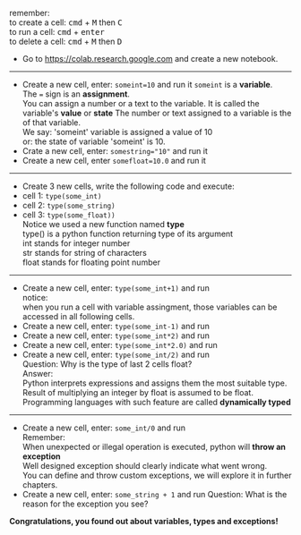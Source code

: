   remember:  
  to create a cell: <kbd>cmd</kbd> + <kbd>M</kbd> then <kbd>C</kbd>  
  to run a cell: <kbd>cmd</kbd> + <kbd>enter</kbd>  
  to delete a cell: <kbd>cmd</kbd> + <kbd>M</kbd> then <kbd>D</kbd>  
* Go to https://colab.research.google.com and create a new notebook.
---
* Create a new cell, enter: `someint=10` and run it
  `someint` is a **variable**.  
  The `=` sign is an **assignment**.  
  You can assign a number or a text to the variable.
  It is called the variable's **value** or **state**
  The number or text assigned to a variable is the  of that variable.  
  We say: 'someint' variable is assigned a value of 10  
  or: the state of variable 'someint' is 10.
* Crate a new cell, enter: `somestring="10"` and run it
* Create a new cell, enter `somefloat=10.0` and run it  
---
* Create 3 new cells, write the following code and execute:
* cell 1: `type(some_int)`
* cell 2: `type(some_string)`
* cell 3: `type(some_float))`  
  Notice we used a new function named **type**  
  type() is a python function returning type of its argument  
  int stands for integer number  
  str stands for string of characters  
  float stands for floating point number  
---
* Create a new cell, enter: `type(some_int+1)` and run  
  notice:  
  when you run a cell with variable assingment, those variables can be accessed in all following cells.
* Create a new cell, enter: `type(some_int-1)` and run  
* Create a new cell, enter: `type(some_int*2)` and run  
* Create a new cell, enter: `type(some_int*2.0)` and run  
* Create a new cell, enter: `type(some_int/2)` and run  
  Question: Why is the type of last 2 cells float?  
  Answer:  
  Python interprets expressions and assigns them the most suitable type.  
  Result of multiplying an integer by float is assumed to be float.
  Programming languages with such feature are called **dynamically typed**
---
* Create a new cell, enter: `some_int/0` and run  
  Remember:  
  When unexpected or illegal operation is executed, python will **throw an exception**  
  Well designed exception should clearly indicate what went wrong.  
  You can define and throw custom exceptions, we will explore it in further chapters.
* Create a new cell, enter: `some_string + 1` and run
  Question: What is the reason for the exception you see?

**Congratulations, you found out about variables, types and exceptions!**

    
